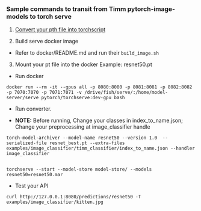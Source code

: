 ### Sample commands to transit from Timm pytorch-image-models to torch serve

1. [Convert your pth file into torchscript](https://github.com/jinmingteo/pytorch-image-models/blob/master/torchscript_model_converter.py)

2. Build serve docker image
  - Refer to docker/README.md and run their ```build_image.sh```

3. Mount your pt file into the docker
Example: resnet50.pt

  - Run docker
  ```
  docker run --rm -it --gpus all -p 8080:8080 -p 8081:8081 -p 8082:8082 -p 7070:7070 -p 7071:7071 -v /drive/fish/serve/:/home/model-server/serve pytorch/torchserve:dev-gpu bash
  ```

  - Run converter.
  
  - **NOTE:** Before running, Change your classes in index_to_name.json; Change your preprocessing at image_classifier handle
  ```
  torch-model-archiver --model-name resnet50 --version 1.0  --serialized-file resnet_best.pt --extra-files examples/image_classifier/timm_classifier/index_to_name.json --handler image_classifier


  torchserve --start --model-store model-store/ --models resnet50=resnet50.mar

  ```

  - Test your API
  ```
  curl http://127.0.0.1:8080/predictions/resnet50 -T examples/image_classifier/kitten.jpg
  ```
